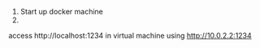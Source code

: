 1. Start up docker machine
2.

access http://localhost:1234 in virtual machine using http://10.0.2.2:1234